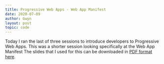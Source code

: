 ```yaml
---
title: Progressive Web Apps - Web App Manifest
date: 2020-07-09
author: Gwyn
layout: post
topic: code
---
```


Today I ran the last of three sessions to introduce developers to Progressive Web Apps. This was a shorter session looking specifically at the Web App Manifest
The slides that I used for this can be downloaded in [PDF format here](/content/progressive-web-apps-part-3-manifest.pdf).
